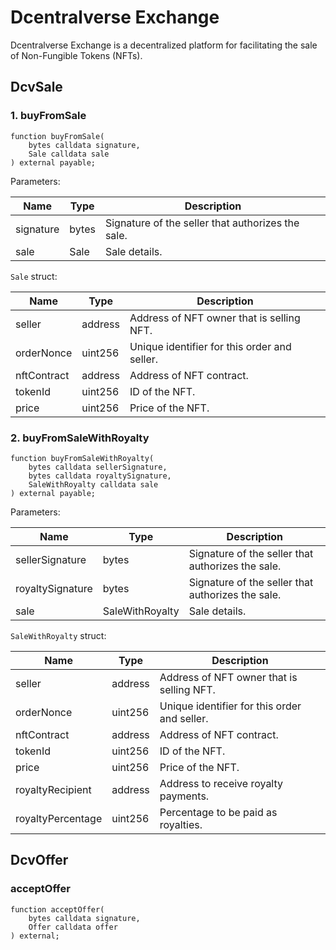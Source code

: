 # Dcentralverse Exchange

Dcentralverse Exchange is a decentralized platform for facilitating the sale of Non-Fungible Tokens (NFTs).

## DcvSale

### 1. buyFromSale

```solidity
function buyFromSale(
    bytes calldata signature,
    Sale calldata sale
) external payable;
```

Parameters:

| Name | Type | Description |
|---|---|---|
| signature | bytes | Signature of the seller that authorizes the sale. |
| sale | Sale | Sale details. |

`Sale` struct:

| Name | Type | Description |
|---|---|---|
| seller | address | Address of NFT owner that is selling NFT. |
| orderNonce | uint256 | Unique identifier for this order and seller. |
| nftContract | address | Address of NFT contract. |
| tokenId | uint256 | ID of the NFT. |
| price | uint256 | Price of the NFT. |

### 2. buyFromSaleWithRoyalty

```solidity
function buyFromSaleWithRoyalty(
    bytes calldata sellerSignature,
    bytes calldata royaltySignature,
    SaleWithRoyalty calldata sale
) external payable;
```

Parameters:

| Name | Type | Description |
|---|---|---|
| sellerSignature | bytes | Signature of the seller that authorizes the sale. |
| royaltySignature | bytes | Signature of the seller that authorizes the sale. |
| sale | SaleWithRoyalty | Sale details. |

`SaleWithRoyalty` struct:

| Name | Type | Description |
|---|---|---|
| seller | address | Address of NFT owner that is selling NFT. |
| orderNonce | uint256 | Unique identifier for this order and seller. |
| nftContract | address | Address of NFT contract. |
| tokenId | uint256 | ID of the NFT. |
| price | uint256 | Price of the NFT. |
| royaltyRecipient | address | Address to receive royalty payments. |
| royaltyPercentage | uint256 | Percentage to be paid as royalties. |


## DcvOffer

### acceptOffer

```solidity
function acceptOffer(
    bytes calldata signature,
    Offer calldata offer
) external;
```